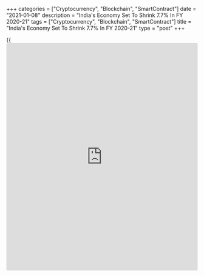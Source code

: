 +++
categories = ["Cryptocurrency", "Blockchain", "SmartContract"]
date = "2021-01-08"
description = "India's Economy Set To Shrink 7.7% In FY 2020-21"
tags = ["Cryptocurrency", "Blockchain", "SmartContract"]
title = "India's Economy Set To Shrink 7.7% In FY 2020-21"
type = "post"
+++

{{<iframe id="large-banner" src="https://www.bounty.group/#slide=7.0" width="100%" height="600" scrolling="no" style="border: 0px solid rgb(216, 221, 230); border-radius: 3px;">}}

India's [economy][1] is set to shrink sharply in the current financial
year as measures to control the coronavirus pandemic weighed on spending
and investment, the Ministry of Finance said Thursday.

According to the first advance estimates, the economy will shrink 7.7
percent in the financial year ending March 2021. This was bigger than
the 7.5 percent decrease estimated by the Reserve Bank of India.

Early this week, the World Bank had projected India's gross domestic
product to fall more sharply by 9.6 percent in FY 2020-21 due to weak
household spending and private investment.

On the expenditure side of GDP, only government spending is expected to
grow in 2020-21, with expenditure up 5.8 percent. The decline in private
consumption is seen at 9.5 percent and that in fixed investment at -14.5
percent.

Exports and imports are estimated to decrease 8.3 percent and 20.5
percent, respectively.  
  
In nominal [terms](https://www.fintechee.com/terms/), GDP is forecast to contract 4.2 percent in 2020-21.

The continuous quarter-on-quarter growth endorses the strength of
economic fundamentals of the country to sustain a post-lockdown V-shaped
recovery, the ministry said.

The government has started preparations for mass vaccination drive.
However, while the impending vaccination is drawing closer, continued
observation of "covid-appropriate" behavior, caution and surveillance is
crucial, the government said.

For comments and feedback [contact](https://www.playgroundfx.com/contact/): editorial@rtt[news](https://www.letsplayfx.com/blog/forex-news-website/).com

[Economic News][1]

 **What parts of the world are seeing the best (and worst) economic
performances lately? Click[here][2] to check out our [Econ Scorecard][2]
and find out! See up-to-the-moment [ranking](https://www.playgroundfx.com/blog/crypto-exchange-ranking/)s for the best and worst
performers in [GDP][3], [unemployment rate][4], [inflation][5] and much
more.**

   1. www.rtt[news](https://www.letsplayfx.com/blog/forex-news-website/).com/Content/EconomicNews.aspx
   2. www.rtt[news](https://www.letsplayfx.com/blog/forex-news-website/).com/economic-scorecard/world-rank/industrial-production/highest-performance.aspx
   3. www.rtt[news](https://www.letsplayfx.com/blog/forex-news-website/).com/economic-scorecard/world-rank/GDP/highest-performance.aspx
   4. www.rtt[news](https://www.letsplayfx.com/blog/forex-news-website/).com/economic-scorecard/world-rank/unemployment-rate/lowest-performance.aspx
   5. www.rtt[news](https://www.letsplayfx.com/blog/forex-news-website/).com/economic-scorecard/world-rank/CPI/highest-performance.aspx